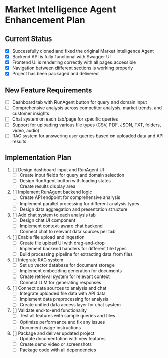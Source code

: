 # Market Intelligence Agent Enhancement Plan

## Current Status
- [x] Successfully cloned and fixed the original Market Intelligence Agent
- [x] Backend API is fully functional with Swagger UI
- [x] Frontend UI is rendering correctly with all pages accessible
- [x] Navigation between different sections is working properly
- [x] Project has been packaged and delivered

## New Feature Requirements
- [ ] Dashboard tab with RunAgent button for query and domain input
- [ ] Comprehensive analysis across competitor analysis, market trends, and customer insights
- [ ] Chat system on each tab/page for specific queries
- [ ] Support for uploading various file types (CSV, PDF, JSON, TXT, folders, video, audio)
- [ ] RAG system for answering user queries based on uploaded data and API results

## Implementation Plan
1. [ ] Design dashboard input and RunAgent UI
   - [ ] Create input fields for query and domain selection
   - [ ] Design RunAgent button with loading states
   - [ ] Create results display area

2. [ ] Implement RunAgent backend logic
   - [ ] Create API endpoint for comprehensive analysis
   - [ ] Implement parallel processing for different analysis types
   - [ ] Design data aggregation and presentation structure

3. [ ] Add chat system to each analysis tab
   - [ ] Design chat UI component
   - [ ] Implement context-aware chat backend
   - [ ] Connect chat to relevant data sources per tab

4. [ ] Enable file upload and ingestion
   - [ ] Create file upload UI with drag-and-drop
   - [ ] Implement backend handlers for different file types
   - [ ] Build processing pipeline for extracting data from files

5. [ ] Integrate RAG system
   - [ ] Set up vector database for document storage
   - [ ] Implement embedding generation for documents
   - [ ] Create retrieval system for relevant context
   - [ ] Connect LLM for generating responses

6. [ ] Connect data sources to analysis and chat
   - [ ] Integrate uploaded file data with API data
   - [ ] Implement data preprocessing for analysis
   - [ ] Create unified data access layer for chat system

7. [ ] Validate end-to-end functionality
   - [ ] Test all features with sample queries and files
   - [ ] Optimize performance and fix any issues
   - [ ] Document usage instructions

8. [ ] Package and deliver updated project
   - [ ] Update documentation with new features
   - [ ] Create demo video or screenshots
   - [ ] Package code with all dependencies
